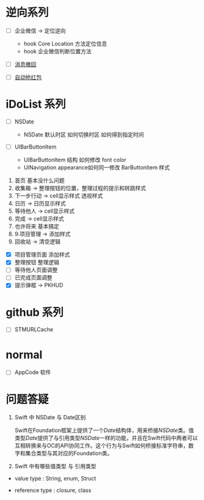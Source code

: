 # 逆向系列

- [ ] 企业微信 -> 定位逆向 
	
	* hook Core Location 方法定位信息
	* hook 企业微信判断位置方法

- [ ] [消息撤回](http://yulingtianxia.com/blog/2016/05/06/Let-your-WeChat-for-Mac-never-revoke-messages/)
- [ ] [自动抢红包](http://www.jianshu.com/p/189afbe3b429)

# iDoList 系列
- [ ] NSDate
	
	* NSDate 默认时区  如何切换时区 如何得到指定时间

- [ ] UIBarButtonItem
	
	*  UIBarButtonItem 结构 如何修改 font color
	*  UINavigation appearance如何同一修改 BarButtonItem 样式
	 
1. 首页 基本没什么问题
2. 收集箱 ->  整理按钮的位置，整理过程的提示和转跳样式
3. 下一步行动 -> cell显示样式 透视样式
4. 日历 -> 日历显示样式
5. 等待他人 -> cell显示样式
6. 完成 -> cell显示样式
7. 也许将来  基本搞定
8. 9.项目管理 -> 添加样式
10. 回收站 -> 清空逻辑

- [x] 项目管理页面 添加样式
- [x] 整理按钮 整理逻辑
- [ ] 等待他人页面调整
- [ ] 已完成页面调整
- [x] 提示弹框 -> PKHUD
	 
# github 系列

- [ ] STMURLCache

# normal

- [ ] AppCode 软件


# 问题答疑 
1. Swift 中 NSDate 与 Date区别

	Swift在Foundation框架上提供了一个*Date*结构体，用来桥接*NSDate*类。值类型*Date*提供了与引用类型*NSDate*一样的功能，并且在Swift代码中两者可以互相转换来与OC的API协同工作。这个行为与Swift如何桥接标准字符串，数字和集合类型与其对应的Foundation类。

2. Swift 中有哪些值类型 与 引用类型
 
 * value type : String, enum, Struct
 
 * reference type : closure, class

